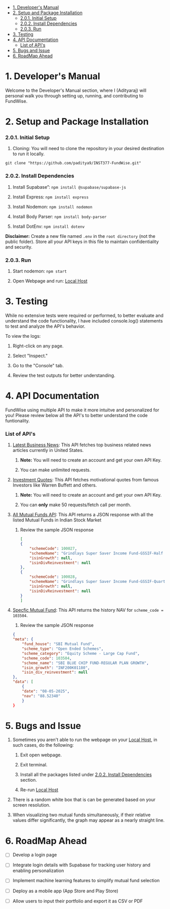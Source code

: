 - [1. Developer's Manual](#1-developers-manual)
- [2. Setup and Package Installation](#2-setup-and-package-installation)
    - [2.0.1. Initial Setup](#201-initial-setup)
    - [2.0.2. Install Dependencies](#202-install-dependencies)
    - [2.0.3. Run](#203-run)
- [3. Testing](#3-testing)
- [4. API Documentation](#4-api-documentation)
    - [List of API's](#list-of-apis)
- [5. Bugs and Issue](#5-bugs-and-issue)
- [6. RoadMap Ahead](#6-roadmap-ahead)


# 1. Developer's Manual
Welcome to the Developer's Manual section, where I (Adityaraj) will personal walk you through setting up, running, and contributing to FundWise.


# 2. Setup and Package Installation
### 2.0.1. Initial Setup
1. Cloning: You will need to clone the repository in your desired destination to run it locally. 

`git clone "https://github.com/paditya9/INST377-FundWise.git"`


### 2.0.2. Install Dependencies
1. Install Supabase”: `npm install @supabase/supabase-js`

2. Install Express: `npm install express`

3. Install Nodemon: `npm install nodemon`

4. Install Body Parser: `npm install body-parser`

5. Install DotEnv: `npm install dotenv`

**Disclaimer:** Create a new file named `.env` in the `root directory` (not the public folder). Store all your API keys in this file to maintain confidentiality and security.


### 2.0.3. Run
1. Start nodemon: `npm start`

2. Open Webpage and run: [Local Host](http://localhost:3000)


# 3. Testing
While no extensive tests were required or performed, to better evaluate and understand the code functionality, I have included console.log() statements to test and analyze the API's behavior.

To view the logs:

1. Right-click on any page.

2. Select "Inspect."

3. Go to the "Console" tab.

4. Review the test outputs for better understanding.


# 4. API Documentation
FundWise using multiple API to make it more intuitve and personalized for you! Please review below all the API's to better understand the code funtionality. 

### List of API's
1. [Latest Business News](https://newsapi.org): This API fetches top business related news articles currently in United States.
   1. **Note:** You will need to create an account and get your own API Key. 

   2. You can make unlimited requests. 

2. [Investment Quotes](https://api.api-ninjas.com/v1/quotes): This API fetches motivational quotes from famous Investors like Warren Buffett and others. 

   1. **Note:** You will need to create an account and get your own API Key. 

   2. You can **only** make 50 requests/fetch call per month. 

3. [All Mutual Funds API](https://api.mfapi.in/mf): This API returns a JSON response with all the listed Mutual Funds in Indian Stock Market

   1. Review the sample JSON response
        ```json
        [
        {
            "schemeCode": 100027,
            "schemeName": "Grindlays Super Saver Income Fund-GSSIF-Half Yearly Dividend",
            "isinGrowth": null,
            "isinDivReinvestment": null
        },
        {
            "schemeCode": 100028,
            "schemeName": "Grindlays Super Saver Income Fund-GSSIF-Quarterly Dividend",
            "isinGrowth": null,
            "isinDivReinvestment": null
        }
        ]
        ```
4. [Specfic Mutual Fund](https://api.mfapi.in/mf/103504): This API returns the history NAV for `scheme_code = 103504`. 

   1. Review the sample JSON response
    ```json
    {
    "meta": {
        "fund_house": "SBI Mutual Fund",
        "scheme_type": "Open Ended Schemes",
        "scheme_category": "Equity Scheme - Large Cap Fund",
        "scheme_code": 103504,
        "scheme_name": "SBI BLUE CHIP FUND-REGULAR PLAN GROWTH",
        "isin_growth": "INF200K01180",
        "isin_div_reinvestment": null
    },
    "data": [
        {
        "date": "08-05-2025",
        "nav": "88.52340"
        }
    }
    ```


# 5. Bugs and Issue 
1. Sometimes you aren't able to run the webpage on your [Local Host](http://localhost:3000), in such cases, do the following:
   1. Exit open webpage.
   
   2. Exit terminal.

   3. Install all the packages listed under [2.0.2. Install Dependencies](#202-install-dependencies) section.

   4. Re-run [Local Host](http://localhost:3000)

2. There is a random white box that is can be generated based on your screen resolution.
   
3. When visualizing two mutual funds simultaneously, if their relative values differ significantly, the graph may appear as a nearly straight line.


# 6. RoadMap Ahead
- [ ] Develop a login page
- [ ] Integrate login details with Supabase for tracking user history and enabling personalization
- [ ] Implement machine learning features to simplify mutual fund selection
- [ ] Deploy as a mobile app (App Store and Play Store)
- [ ] Allow users to input their portfolio and export it as CSV or PDF

 

 

 

 